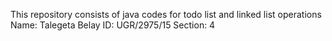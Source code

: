 This repository consists of java codes for todo list and linked list operations
Name: Talegeta Belay
ID: UGR/2975/15
Section: 4
